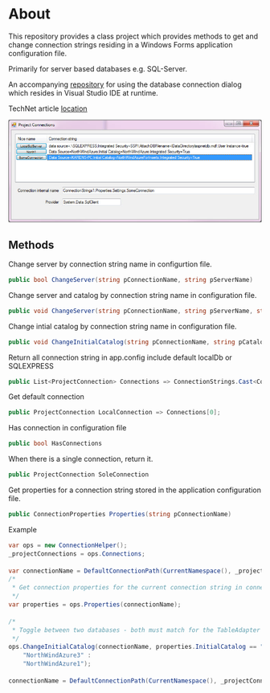 # About
This repository provides a class project which provides methods to get and change connection strings residing in a Windows Forms application configuration file. 

Primarily for server based databases e.g. SQL-Server. 

An accompanying [repository](https://github.com/karenpayneoregon/MicrosoftConnectionDialog) for using the database connection dialog which resides in Visual Studio IDE at runtime.

TechNet article [location](https://social.technet.microsoft.com/wiki/contents/articles/53379.c-working-with-sql-server-connection.aspx)

![Figure 1](ConnectionStrings1/assets/ConnectionSelectionAndChange.jpg)

## Methods

Change server by connection string name in configurtion file.
```csharp
public bool ChangeServer(string pConnectionName, string pServerName)
```
Change server and catalog by connection string name in configuration file.
```csharp
public void ChangeServer(string pConnectionName, string pServerName, string pCatalog)
```
Change intial catalog by connection string name in configuration file.
```csharp
public void ChangeInitialCatalog(string pConnectionName, string pCatalog)
```
Return all connection string in app.config include default localDb or SQLEXPRESS
```csharp
public List<ProjectConnection> Connections => ConnectionStrings.Cast<ConnectionStringSettings>()
```
Get default connection
```csharp
public ProjectConnection LocalConnection => Connections[0];
```
Has connection in configuration file
```csharp
public bool HasConnections
```
When there is a single connection, return it.
```csharp
public ProjectConnection SoleConnection
```
Get properties for a connection string stored in the application configuration file.
```csharp
public ConnectionProperties Properties(string pConnectionName)
```
Example
```csharp
var ops = new ConnectionHelper();
_projectConnections = ops.Connections;

var connectionName = DefaultConnectionPath(CurrentNamespace(), _projectConnections[1].RealName());
/*
 * Get connection properties for the current connection string in connectionName
 */
var properties = ops.Properties(connectionName);

/*
 * Toggle between two databases - both must match for the TableAdapter classes
 */
ops.ChangeInitialCatalog(connectionName, properties.InitialCatalog == "NorthWindAzure1" ? 
    "NorthWindAzure3" : 
    "NorthWindAzure1");

connectionName = DefaultConnectionPath(CurrentNamespace(), _projectConnections[1].RealName());
```






